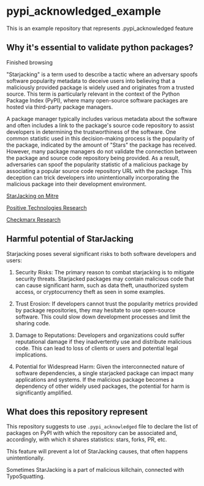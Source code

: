 # pypi_acknowledged_example

This is an example repository that represents .pypi_acknowledged feature

## Why it's essential to validate python packages?

Finished browsing

"Starjacking" is a term used to describe a tactic where an adversary spoofs software popularity metadata to deceive
users into believing that a maliciously provided package is widely used and originates from a trusted source.
This term is particularly relevant in the context of the Python Package Index (PyPI), where many open-source software
packages are hosted via third-party package managers.

A package manager typically includes various metadata about the software and often includes a link to the package's
source code repository to assist developers in determining the trustworthiness of the software. One common statistic
used in this decision-making process is the popularity of the package, indicated by the amount of "Stars" the package
has received. However, many package managers do not validate the connection between the package and source code
repository being provided. As a result, adversaries can spoof the popularity statistic of a malicious package by
associating a popular source code repository URL with the package. This deception can trick developers into
unintentionally incorporating the malicious package into their development environment.

[StarJacking on Mitre](https://capec.mitre.org/data/definitions/693.html)

[Positive Technologies Research](https://www.ptsecurity.com/ww-en/analytics/pt-esc-threat-intelligence/unsecure-dev-p2/)

[Checkmarx Research](https://checkmarx.com/blog/starjacking-making-your-new-open-source-package-popular-in-a-snap/)

## Harmful potential of StarJacking

Starjacking poses several significant risks to both software developers and users:

1. Security Risks: The primary reason to combat starjacking is to mitigate security threats. Starjacked packages may
contain malicious code that can cause significant harm, such as data theft, unauthorized system access, or
cryptocurrency theft as seen in some examples.

2. Trust Erosion: If developers cannot trust the popularity metrics provided by package repositories, they may hesitate
to use open-source software. This could slow down development processes and limit the sharing code.

3. Damage to Reputations: Developers and organizations could suffer reputational damage if they inadvertently use and
distribute malicious code. This can lead to loss of clients or users and potential legal implications.
 
4. Potential for Widespread Harm: Given the interconnected nature of software dependencies, a single starjacked package
can impact many applications and systems. If the malicious package becomes a dependency of other widely used
packages, the potential for harm is significantly amplified.


## What does this repository represent

This repository suggests to use `.pypi_acknowledged` file to declare the list of packages on PyPI with which the
repository can be associated and, accordingly, with which it shares statistics: stars, forks, PR, etc.

This feature will prevent a lot of StarJacking causes, that often happens unintentionally.

Sometimes StarJacking is a part of malicious killchain, connected with TypoSquatting.